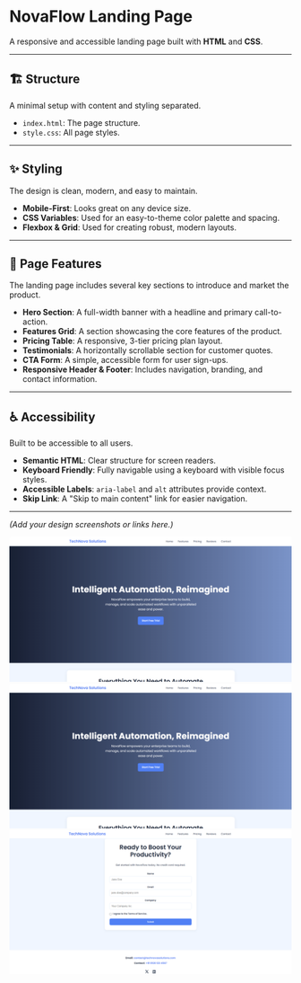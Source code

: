 # NovaFlow Landing Page

A responsive and accessible landing page built with **HTML** and **CSS**.

---

## 🏗️ Structure

A minimal setup with content and styling separated.

-   `index.html`: The page structure.
-   `style.css`: All page styles.

---

## ✨ Styling

The design is clean, modern, and easy to maintain.

-   **Mobile-First**: Looks great on any device size.
-   **CSS Variables**: Used for an easy-to-theme color palette and spacing.
-   **Flexbox & Grid**: Used for creating robust, modern layouts.
---

## 🚀 Page Features

The landing page includes several key sections to introduce and market the product.

-   **Hero Section**: A full-width banner with a headline and primary call-to-action.
-   **Features Grid**: A section showcasing the core features of the product.
-   **Pricing Table**: A responsive, 3-tier pricing plan layout.
-   **Testimonials**: A horizontally scrollable section for customer quotes.
-   **CTA Form**: A simple, accessible form for user sign-ups.
-   **Responsive Header & Footer**: Includes navigation, branding, and contact information.

---

## ♿ Accessibility

Built to be accessible to all users.

-   **Semantic HTML**: Clear structure for screen readers.
-   **Keyboard Friendly**: Fully navigable using a keyboard with visible focus styles.
-   **Accessible Labels**: `aria-label` and `alt` attributes provide context.
-   **Skip Link**: A "Skip to main content" link for easier navigation.

---



*(Add your design screenshots or links here.)*

![scrn1](image.png)
![scrn2](image-1.png)
![scrn3](image-2.png)